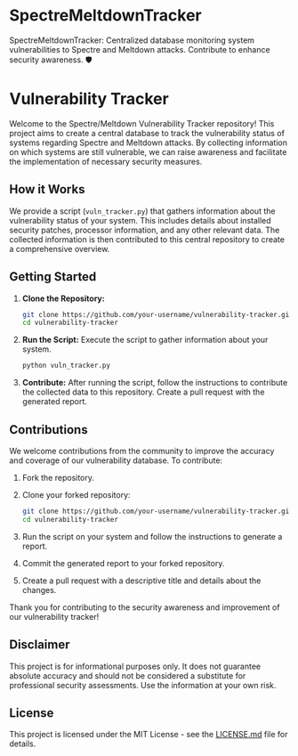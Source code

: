 # SpectreMeltdownTracker
SpectreMeltdownTracker: Centralized database monitoring system vulnerabilities to Spectre and Meltdown attacks. Contribute to enhance security awareness. 🛡️


# Vulnerability Tracker

Welcome to the Spectre/Meltdown Vulnerability Tracker repository! This project aims to create a central database to track the vulnerability status of systems regarding Spectre and Meltdown attacks. By collecting information on which systems are still vulnerable, we can raise awareness and facilitate the implementation of necessary security measures.

## How it Works

We provide a script (`vuln_tracker.py`) that gathers information about the vulnerability status of your system. This includes details about installed security patches, processor information, and any other relevant data. The collected information is then contributed to this central repository to create a comprehensive overview.

## Getting Started

1. **Clone the Repository:**
   ```bash
   git clone https://github.com/your-username/vulnerability-tracker.git
   cd vulnerability-tracker
   ```

2. **Run the Script:**
   Execute the script to gather information about your system.
   ```bash
   python vuln_tracker.py
   ```

3. **Contribute:**
   After running the script, follow the instructions to contribute the collected data to this repository. Create a pull request with the generated report.

## Contributions

We welcome contributions from the community to improve the accuracy and coverage of our vulnerability database. To contribute:

1. Fork the repository.

2. Clone your forked repository:
   ```bash
   git clone https://github.com/your-username/vulnerability-tracker.git
   cd vulnerability-tracker
   ```

3. Run the script on your system and follow the instructions to generate a report.

4. Commit the generated report to your forked repository.

5. Create a pull request with a descriptive title and details about the changes.

Thank you for contributing to the security awareness and improvement of our vulnerability tracker!

## Disclaimer

This project is for informational purposes only. It does not guarantee absolute accuracy and should not be considered a substitute for professional security assessments. Use the information at your own risk.

## License

This project is licensed under the MIT License - see the [LICENSE.md](LICENSE.md) file for details.
